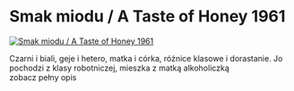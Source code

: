 Smak miodu / A Taste of Honey 1961 
=============
[![Smak miodu / A Taste of Honey 1961 ](http://vidos.pl/images/player.gif)](http://vidos.pl/smak-miodu-a-taste-of-honey-1961)

 Czarni i biali, geje i hetero, matka i córka, różnice klasowe i dorastanie. Jo pochodzi z klasy robotniczej, mieszka z matką alkoholiczką zobacz pełny opis
